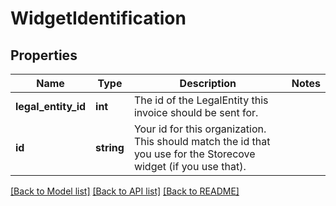# WidgetIdentification

## Properties
Name | Type | Description | Notes
------------ | ------------- | ------------- | -------------
**legal_entity_id** | **int** | The id of the LegalEntity this invoice should be sent for. | 
**id** | **string** | Your id for this organization. This should match the id that you use for the Storecove widget (if you use that). | 

[[Back to Model list]](../README.md#documentation-for-models) [[Back to API list]](../README.md#documentation-for-api-endpoints) [[Back to README]](../README.md)


